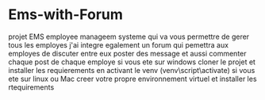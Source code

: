 # Ems-with-Forum
projet  EMS employee manageem systeme qui va vous permettre  de gerer tous les employes 
j'ai integre egalement un forum qui pemettra aux employes de  discuter entre eux  poster des message et aussi commenter chaque post de chaque employe
si vous ete sur windows cloner le  projet et  installer les requierements  en activant le venv  (venv\script\activate)
si vous ete sur linux ou Mac  creer votre propre environnement  virtuel et installer les rtequirements

